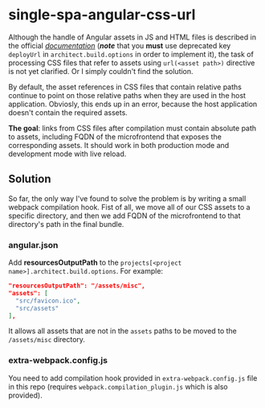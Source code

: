 # single-spa-angular-css-url

Although the handle of Angular assets in JS and HTML files is described in the
official
*[documentation](https://single-spa.js.org/docs/ecosystem-angular.html#angular-assets)*
(***note*** that you **must** use deprecated key `deployUrl` in
`architect.build.options` in order to implement it),
the task of processing CSS files that refer to assets using `url(<asset path>)`
directive is not yet clarified. Or I simply couldn't find the solution.

By default, the asset references in CSS files that contain relative paths
continue to point on those relative paths when they are used in the host
application. Obviosly, this ends up in an error, because the host application
doesn't contain the required assets.

**The goal**: links from CSS files after compilation must contain absolute
path to assets, including FQDN of the microfrontend that exposes the
corresponding assets. It should work in both production mode and development
mode with live reload.

## Solution

So far, the only way I've found to solve the problem is by writing a small
webpack compilation hook. Fist of all, we move all of our CSS assets to a
specific directory, and then we add FQDN of the microfrontend to that
directory's path in the final bundle.

### angular.json

Add **resourcesOutputPath** to the
`projects[<project name>].architect.build.options`. For example:
```json
"resourcesOutputPath": "/assets/misc",
"assets": [
  "src/favicon.ico",
  "src/assets"
],
```
It allows all assets that are not in the `assets` paths to be moved to the
`/assets/misc` directory.

### extra-webpack.config.js

You need to add compilation hook provided in `extra-webpack.config.js` file
in this repo (requires `webpack.compilation_plugin.js` which is also provided).
